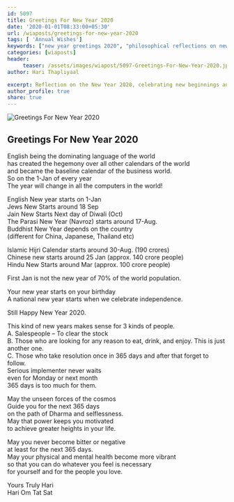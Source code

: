 ```yaml
--- 
id: 5097 
title: Greetings For New Year 2020
date: '2020-01-01T08:33:00+05:30'
url: /wiaposts/greetings-for-new-year-2020
tags: [ 'Annual Wishes']
keywords: ["new year greetings 2020", "philosophical reflections on new year", "poetic insights on new beginnings", "celebrating new year with philosophy", "exploring new year themes in philosophical context"]
categories: [wiaposts] 
header:
     teaser: /assets/images/wiapost/5097-Greetings-For-New-Year-2020.jpg
author: Hari Thapliyaal 

excerpt: Reflection on the New Year 2020, celebrating new beginnings and insights.
author_profile: true 
share: true 
---
```


![Greetings For New Year 2020](/assets/images/wiapost/5097-Greetings-For-New-Year-2020.jpg)   
   
## Greetings For New Year 2020   
   
English being the dominating language of the world  
has created the hegemony over all other calendars of the world  
and became the baseline calendar of the business world.  
So on the 1-Jan of every year  
The year will change in all the computers in the world!

English New year starts on 1-Jan  
Jews New Starts around 18 Sep  
Jain New Starts Next day of Diwali (Oct)  
The Parasi New Year (Navroz) starts around 17-Aug.  
Buddhist New Year depends on the country  
(different for China, Japanese, Thailand etc)

Islamic Hijri Calendar starts around 30-Aug. (190 crores)  
Chinese new starts around 25 Jan (approx. 140 crore people)  
Hindu New Starts around Mar (approx. 100 crore people)

First Jan is not the new year of 70% of the world population.

Your new year starts on your birthday  
A national new year starts when we celebrate independence.

Still Happy New Year 2020.

This kind of new years makes sense for 3 kinds of people.  
A. Salespeople – To clear the stock  
B. Those who are looking for any reason to eat, drink, and enjoy. This is just another one.  
C. Those who take resolution once in 365 days and after that forget to follow.  
Serious implementer never waits  
even for Monday or next month  
365 days is too much for them.

May the unseen forces of the cosmos  
Guide you for the next 365 days  
on the path of Dharma and selflessness.  
May that power keeps you motivated  
to achieve greater heights in your life.

May you never become bitter or negative  
at least for the next 365 days.  
May your physical and mental health become more vibrant  
so that you can do whatever you feel is necessary  
for yourself and for the people you love.

Yours Truly Hari  
Hari Om Tat Sat
